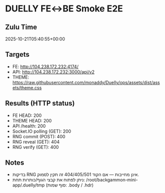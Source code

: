 # DUELLY FE↔BE Smoke E2E

## Zulu Time
2025-10-21T05:40:55+00:00

## Targets
- FE: http://104.238.172.232:4174/
- API: http://104.238.172.232:3000/api/v2
- THEME: https://raw.githubusercontent.com/monaddy/Duelly/ops/assets/dist/assets/theme.css

## Results (HTTP status)
- FE HEAD: 200
- THEME HEAD: 200
- API /health: 200
- Socket.IO polling (GET): 200
- RNG commit (POST): 400
- RNG reveal (GET): 404
- RNG verify (GET): 400

## Notes
- בדיקות RNG אינן מחייבות — אם הקוד 404/405/501 זה תקין לסמוק.
- ניתן לפתוח את קבצי הגוף/כותרות תחת: /root/backgammon-mini-app/.duelly/tmp (סוף שמות: .body / .hdr)

